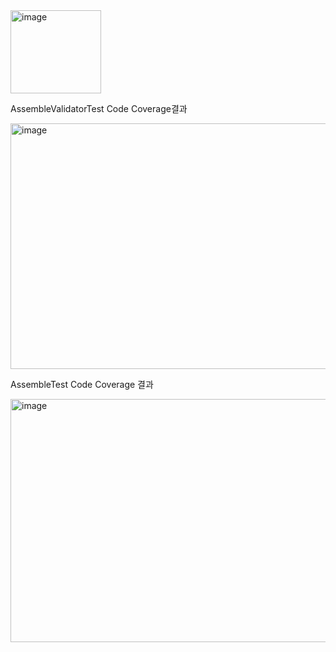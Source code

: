 
<img width="145" height="133" alt="image" src="https://github.com/user-attachments/assets/a8bd0441-db89-47e0-bb87-e9469eec88a5" />

AssembleValidatorTest Code Coverage결과

<img width="542" height="393" alt="image" src="https://github.com/user-attachments/assets/8a739c18-7f3c-48bc-b453-69486677969f" />


AssembleTest Code Coverage 결과

<img width="538" height="389" alt="image" src="https://github.com/user-attachments/assets/5434eb33-7212-4a3d-99c8-0345cb9a33a0" />



